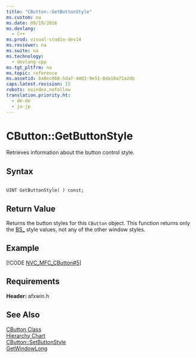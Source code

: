 ```yaml
---
title: "CButton::GetButtonStyle"
ms.custom: na
ms.date: 09/19/2016
ms.devlang: 
  - C++
ms.prod: visual-studio-dev14
ms.reviewer: na
ms.suite: na
ms.technology: 
  - devlang-cpp
ms.tgt_pltfrm: na
ms.topic: reference
ms.assetid: ba0ec0b8-5da7-4403-9e51-8da10a71a2db
caps.latest.revision: 15
robots: noindex,nofollow
translation.priority.ht: 
  - de-de
  - ja-jp
---
```

# CButton::GetButtonStyle
Retrieves information about the button control style.  
  
## Syntax  
  
```  
  
UINT GetButtonStyle( ) const;  
```  
  
## Return Value  
 Returns the button styles for this `CButton` object. This function returns only the [BS_](../vs140/Button-Styles.md) style values, not any of the other window styles.  
  
## Example  
 [!CODE [NVC_MFC_CButton#5](../CodeSnippet/VS_Snippets_Cpp/NVC_MFC_CButton#5)]  
  
## Requirements  
 **Header:** afxwin.h  
  
## See Also  
 [CButton Class](../vs140/CButton-Class.md)   
 [Hierarchy Chart](../vs140/Hierarchy-Chart.md)   
 [CButton::SetButtonStyle](../vs140/CButton--SetButtonStyle.md)   
 [GetWindowLong](http://msdn.microsoft.com/library/windows/desktop/ms633584)